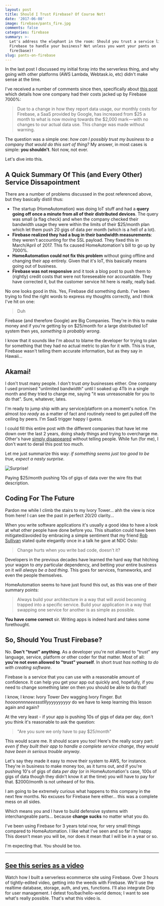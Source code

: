 ```yaml
---
layout: post
title: Should I Trust Firebase? Of Course Not!
date: '2017-06-08'
image: firebase/pants_fire.jpg
comments: false
categories: firebase
summary: >-
  Let's address the elephant in the room: Should you trust a service like
  Firebase to handle your business? Not unless you want your pants on
  fire(base)!
slug: pants-on-firebase
---
```


In the last post I discussed my initial foray into the serverless thing, and why going with other platforms (AWS Lambda, Webtask.io, etc) didn't make sense at the time.

I've received a number of comments since then, specifically about [this post](https://startupsventurecapital.com/firebase-costs-increased-by-7-000-81dc0a27271d) which details how one company had their costs jacked up by Firebase 7000%:

>Due to a change in how they report data usage, our monthly costs for Firebase, a SaaS provided by Google, has increased from $25 a month to what is now moving towards the $2,000 mark — with no changes to our actual data use. This change was made without warning.

The question was a simple one: *how can I possibly trust my business to a company that would do this sort of thing?* My answer, in most cases is simple: **you shouldn't**. Not now, not ever.

Let's dive into this.

## A Quick Summary Of This (and Every Other) Service Dissapointment

There are a number of problems discussed in the post referenced above, but they basically distill thus:

 - The startup (HomeAutomation) was doing IoT stuff and had a **query going off once a minute from all of their distributed devices**. The query was small (a flag check) and when the company checked their bandwidth usage they were within the limits of their $25/month plan which let them push 20 gigs of data per month (which is a hell of a lot).
 - **Firebase realized they had a bug in their bandwidth measurements**: they weren't accounting for the SSL payload. They fixed this in March/April of 2017. This fix caused HomeAutomation's bill to go up by 7000%.
 - **HomeAutomation could not fix this problem** without going offline and changing their app entirely. Given that it's IoT, this basically means going out of business.
 - **Firebase was not responsive** and it took a blog post to push them to (rightly) credit costs that were not foreseeable nor accountable. They have corrected it, but the customer service hit here is really, really bad.

No one looks good in this. Yes, Firebase did something dumb. I've been trying to find the right words to express my thoughts correctly, and I think I've hit on one:

> Duh

Firebase (and therefore Google) are Big Companies. They're in this to make money and if you're getting by on $25/month for a large distributed IoT system then yes, *something is probably wrong*.

I know that it sounds like I'm about to blame the developer for trying to plan for something that they had no actual metric to plan for it with. This is true, Firebase wasn't telling them accurate information, but as they say in Hawaii...

## Akamai!

I don't trust many people. I don't trust *any* businesses either. One company I used promised "unlimited bandwidth" until I soaked up 4Tb in a single month and they tried to charge me, saying "it was unreasonable for you to do that". Sure, whatever, lates.

I'm ready to jump ship with any service/platform on a moment's notice. I'm almost *too ready* as a matter of fact and routinely need to get pulled off the ceiling by peers. I'm SaaS trigger happy I guess. 

I could fill this entire post with the different companies that have let me down over the last 2 years, doing shady things and trying to overcharge me. Other's have [simply disappeared](https://twitter.com/userapp_io/status/770596364937932800) without telling people. While fun (for me), I don't want to derail this post too much.

Let me just summarize this way: *if something seems just too good to be true, expect a nasty surprise*. 

![Surprise!](/img/firebase/joker.jpg)


Paying $25/month pushing 10s of gigs of data over the wire fits that description.

## Coding For The Future

Pardon me while I climb the stairs to my Ivory Tower... ahh the view is nice from here! I can see the past in perfect 20/20 clarity...

When you write software applications it's usually a good idea to have a look at what other people have done before you. This situation could have been mitigated/avoided by embracing a simple sentiment that my friend [Rob Sullivan](http://datachomp.com) stated quite elegantly once in a talk he gave at NDC Oslo:

>Change hurts when you write bad code, doesn't it?

Developers in the previous decades have learned the hard way that hitching your wagon to *any* particular dependency, and betting your entire business on it *will always be a bad thing*. This goes for services, frameworks, and even the people themselves.

HomeAutomation seems to have just found this out, as this was one of their summary points:

> Always build your architecture in a way that will avoid becoming trapped into a specific service. Build your application in a way that swapping one service for another is as simple as possible.

**You have come correct** sir. Writing apps is indeed hard and takes some forethought.

## So, Should You Trust Firebase?

No. **Don't "trust" anything**. As a developer you're not allowed to "trust" any language, service, platform or other coder for that matter. Most of all: **you're not even allowed to "trust" yourself**. In short *trust has nothing to do with creating software*.

Firebase is a service that you can use with a reasonable amount of confidence. It can help you get your app out quickly and, hopefully, if you need to change something later on then you should be able to do that!

I know, I know: Ivory Tower Dev wagging Ivory Finger. But *hoooonnnneeessstlllyyyyyyyyyy* do we have to keep learning this lesson again and again?

At the very least - if your app is pushing 10s of gigs of data per day, don't you think it's reasonable to ask the question:

>"Are you sure we only have to pay $25/month"

This would scare me. It should scare you too! Here's the really scary part: *even if they built their app to handle a complete service change, they would have been in serious trouble anyway*.

Let's say they made it easy to move their system to AWS, for instance. They're in business to make money too, as it turns out, and if you're pushing 10's of gigs of data *per day* (or in HomeAutomation's case, 100s of gigs of data though they didn't know it at the time) you will have to pay for that. $2000/month is not unheard of for this.

I am going to be extremely curious what happens to this company in the next few months. No excuses for Firebase here either... this was a complete mess on all sides.

Which means you and I have to build defensive systems with interchangeable parts... because **change sucks** no matter what you do.

I've been using Firebase for 3 years total now, for very small things compared to HomeAutomation. I like what I've seen and so far I'm happy. This doesn't mean you will be, nor does it mean that I will be in a year or so.

I'm expecting that. You should be too.

---

## [See this series as a video](https://goo.gl/yCliXG)

Watch how I built a serverless ecommerce site using Firebase. Over 3 hours of tightly-edited video, getting into the weeds with Firebase. We'll use the realtime database, storage, auth, and yes, functions. I'll also integrate Drip for user management. I detest foo/bar/hello-world demos; I want to see what's really possible. That's what this video is.


